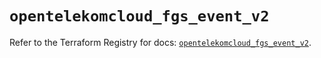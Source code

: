 # `opentelekomcloud_fgs_event_v2`

Refer to the Terraform Registry for docs: [`opentelekomcloud_fgs_event_v2`](https://registry.terraform.io/providers/opentelekomcloud/opentelekomcloud/1.36.31/docs/resources/fgs_event_v2).
